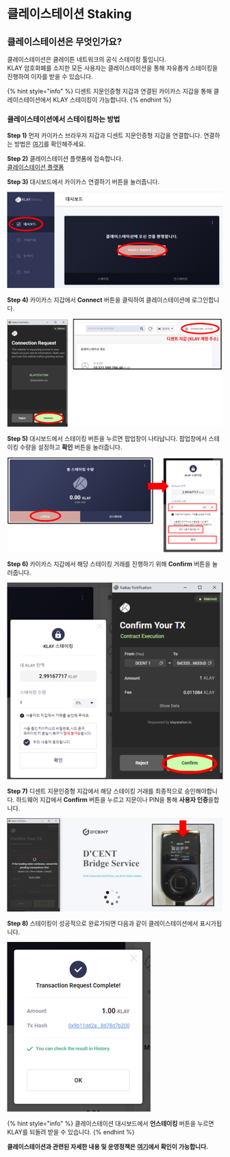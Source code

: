 # 클레이스테이션 Staking

## 클레이스테이션은 무엇인가요?

클레이스테이션은 클레이튼 네트워크의 공식 스테이킹 툴입니다.\
KLAY 암호화폐를 소지한 모든 사용자는 클레이스테이션을 통해 자유롭게 스테이킹을 진행하여 이자를 받을 수 있습니다.&#x20;

{% hint style="info" %}
디센트 지문인증형 지갑과 연결된 카이카스 지갑을 통해 클레이스테이션에서  KLAY 스테이킹이 가능합니다.&#x20;
{% endhint %}

### 클레이스테이션에서 스테이킹하는 방법&#x20;

**Step 1)** 먼저 카이카스 브라우저 지갑과 디센트 지문인증형 지갑을 연결합니다. 연결하는 방법은 [여기](https://userguide.dcentwallet.com/v/kr/external-service/kaikas)를 확인해주세요.

**Step 2)** 클레이스테이션 플랫폼에 접속합니다.\
[클레이스테이션 플랫폼](https://klaystation.io/dashboard)

**Step 3)** 대시보드에서 카이카스 연결하기 버튼을 눌러줍니다.

<div align="left">

<img src="../.gitbook/assets/klaystation-2_kr.png" alt="">

</div>

**Step 4)** 카이카스 지갑에서 **Connect** 버튼을 클릭하여 클레이스테이션에 로그인합니다.&#x20;

![](../.gitbook/assets/klaystation-4.png)

**Step 5)** 대시보드에서 스테이킹 버튼을 누르면 팝업창이 나타납니다. 팝업창에서 스테이킹 수량을 설정하고 **확인** 버튼을 눌러줍니다.

<div align="left">

<img src="../.gitbook/assets/klaystation-6 (1).png" alt="">

</div>

**Step 6)** 카이카스 지갑에서 해당 스테이킹 거래를 진행하기 위해 **Confirm** 버튼을 눌러줍니다.

<div align="left">

<img src="../.gitbook/assets/klaystation-8.png" alt="">

</div>

**Step 7)** 디센트 지문인증형 지갑에서 해당 스테이킹 거래를 최종적으로 승인해야합니다. 하드웨어 지갑에서 **Confirm** 버튼을 누르고 지문이나 PIN을 통해 **사용자 인증**을합니다. &#x20;

<div align="left">

<img src="../.gitbook/assets/klaystation-9.png" alt="">

</div>

**Step 8)** 스테이킹이 성공적으로 완료가되면 다음과 같이 클레이스테이션에서 표시가됩니다.

<div align="left">

<img src="../.gitbook/assets/klaystation-10.png" alt="">

</div>

{% hint style="info" %}
클레이스테이션 대시보드에서 **언스테이킹** 버튼을 누르면 KLAY를 되돌려 받을 수 있습니다.  &#x20;
{% endhint %}

**클레이스테이션과 관련된 자세한 내용 및 운영정책은** [**여기**](https://klaystation.io/)**에서 확인이 가능합니다.**
